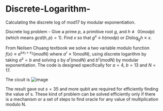 # Discrete-Logarithm-
Calculating the discrete log of mod17 by modular exponentiation.

Discrete log problem - Give a prime $p$, a primitive root $g$, and 
$h \not\equiv 0(modp)$ (which means $gcd(h,p)=1)$.
Find $x$ so that $g^x \equiv h(modp)$ or $Dis\log_{g}h \equiv x$.

 From Neilsen Chuang 
textbook we solve a two variable modulo function $f(x) \equiv a^{sx_{1} + x_{2}}(modN)$ where 
$a^{r} \equiv 1(modN)$, using discrete logarithm by taking $a^{s} = b$ 
and solving $s$ by $a^{r}(modN)$ and $b^{r}(modN)$ by modular exponentiation. 
The code is designed specifically for $a=4$, $b=13$ and $N=17$.

The cicuit is
![image](https://user-images.githubusercontent.com/115821009/199062117-ac901652-19b8-4497-8a23-3ac58c39d4ea.png)

The result gave out $s=35$ and more qubit are required
for efficiently finding the value of s. These kind of 
problem can be solved efficiently only if there is a
mechanism or a set of steps to find oracle for any
value of multiplication modulo N.
